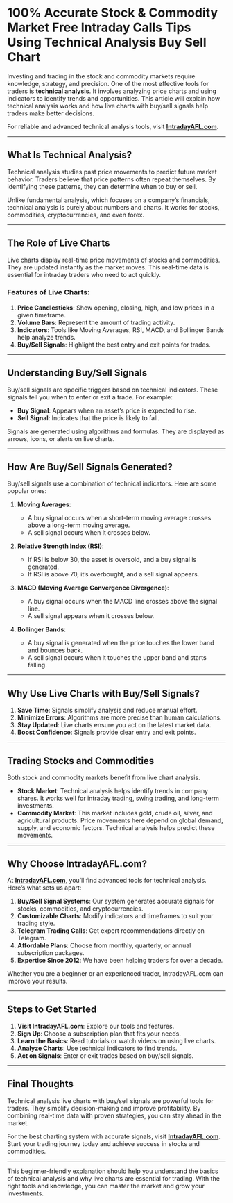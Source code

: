 # 100% Accurate Stock & Commodity Market Free Intraday Calls Tips Using Technical Analysis Buy Sell Chart 

Investing and trading in the stock and commodity markets require knowledge, strategy, and precision. One of the most effective tools for traders is **technical analysis**. It involves analyzing price charts and using indicators to identify trends and opportunities. This article will explain how technical analysis works and how live charts with buy/sell signals help traders make better decisions.

For reliable and advanced technical analysis tools, visit **[IntradayAFL.com](http://www.intradayafl.com)**.  

---

## What Is Technical Analysis?  

Technical analysis studies past price movements to predict future market behavior. Traders believe that price patterns often repeat themselves. By identifying these patterns, they can determine when to buy or sell.  

Unlike fundamental analysis, which focuses on a company’s financials, technical analysis is purely about numbers and charts. It works for stocks, commodities, cryptocurrencies, and even forex.  

---

## The Role of Live Charts  

Live charts display real-time price movements of stocks and commodities. They are updated instantly as the market moves. This real-time data is essential for intraday traders who need to act quickly.  

### Features of Live Charts:  
1. **Price Candlesticks**: Show opening, closing, high, and low prices in a given timeframe.  
2. **Volume Bars**: Represent the amount of trading activity.  
3. **Indicators**: Tools like Moving Averages, RSI, MACD, and Bollinger Bands help analyze trends.  
4. **Buy/Sell Signals**: Highlight the best entry and exit points for trades.  

---

## Understanding Buy/Sell Signals  

Buy/sell signals are specific triggers based on technical indicators. These signals tell you when to enter or exit a trade. For example:  

- **Buy Signal**: Appears when an asset’s price is expected to rise.  
- **Sell Signal**: Indicates that the price is likely to fall.  

Signals are generated using algorithms and formulas. They are displayed as arrows, icons, or alerts on live charts.  

---

## How Are Buy/Sell Signals Generated?  

Buy/sell signals use a combination of technical indicators. Here are some popular ones:  

1. **Moving Averages**:  
   - A buy signal occurs when a short-term moving average crosses above a long-term moving average.  
   - A sell signal occurs when it crosses below.  

2. **Relative Strength Index (RSI)**:  
   - If RSI is below 30, the asset is oversold, and a buy signal is generated.  
   - If RSI is above 70, it’s overbought, and a sell signal appears.  

3. **MACD (Moving Average Convergence Divergence)**:  
   - A buy signal occurs when the MACD line crosses above the signal line.  
   - A sell signal appears when it crosses below.  

4. **Bollinger Bands**:  
   - A buy signal is generated when the price touches the lower band and bounces back.  
   - A sell signal occurs when it touches the upper band and starts falling.  

---

## Why Use Live Charts with Buy/Sell Signals?  

1. **Save Time**: Signals simplify analysis and reduce manual effort.  
2. **Minimize Errors**: Algorithms are more precise than human calculations.  
3. **Stay Updated**: Live charts ensure you act on the latest market data.  
4. **Boost Confidence**: Signals provide clear entry and exit points.  

---

## Trading Stocks and Commodities  

Both stock and commodity markets benefit from live chart analysis.  

- **Stock Market**: Technical analysis helps identify trends in company shares. It works well for intraday trading, swing trading, and long-term investments.  
- **Commodity Market**: This market includes gold, crude oil, silver, and agricultural products. Price movements here depend on global demand, supply, and economic factors. Technical analysis helps predict these movements.  

---

## Why Choose IntradayAFL.com?  

At **[IntradayAFL.com](http://www.intradayafl.com)**, you’ll find advanced tools for technical analysis. Here’s what sets us apart:  

1. **Buy/Sell Signal Systems**: Our system generates accurate signals for stocks, commodities, and cryptocurrencies.  
2. **Customizable Charts**: Modify indicators and timeframes to suit your trading style.  
3. **Telegram Trading Calls**: Get expert recommendations directly on Telegram.  
4. **Affordable Plans**: Choose from monthly, quarterly, or annual subscription packages.  
5. **Expertise Since 2012**: We have been helping traders for over a decade.  

Whether you are a beginner or an experienced trader, IntradayAFL.com can improve your results.  

---

## Steps to Get Started  

1. **Visit IntradayAFL.com**: Explore our tools and features.  
2. **Sign Up**: Choose a subscription plan that fits your needs.  
3. **Learn the Basics**: Read tutorials or watch videos on using live charts.  
4. **Analyze Charts**: Use technical indicators to find trends.  
5. **Act on Signals**: Enter or exit trades based on buy/sell signals.  

---

## Final Thoughts  

Technical analysis live charts with buy/sell signals are powerful tools for traders. They simplify decision-making and improve profitability. By combining real-time data with proven strategies, you can stay ahead in the market.  

For the best charting system with accurate signals, visit **[IntradayAFL.com](http://www.intradayafl.com)**. Start your trading journey today and achieve success in stocks and commodities.  

---

This beginner-friendly explanation should help you understand the basics of technical analysis and why live charts are essential for trading. With the right tools and knowledge, you can master the market and grow your investments.

